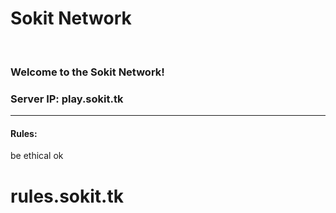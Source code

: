 	
<body>		
	<h1>Sokit Network</h1>
	<br>
	<h3>Welcome to the Sokit Network!</h2>
	<h3>Server IP: play.sokit.tk</h3>
	<hr>
	<h4>Rules:</h4>
	be ethical ok
	<h1>rules.sokit.tk</h1>
	
